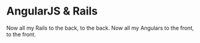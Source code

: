 # AngularJS & Rails

Now all my Rails to the back, to the back.
Now all my Angulars to the front, to the front.